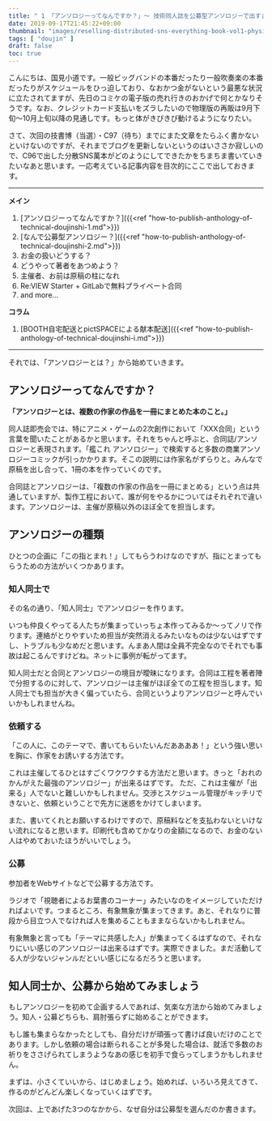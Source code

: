 ```yaml
---
title: " 1 「アンソロジーってなんですか？」～ 技術同人誌を公募型アンソロジーで出すまでにやったこと"
date: 2019-09-17T21:45:22+09:00
thumbnail: "images/reselling-distributed-sns-everything-book-vol1-physical-ver/s_20190812_084428.jpg"
tags: [ "doujin" ]
draft: false
toc: true
---
```


こんにちは、国見小道です。一般ビッグバンドの本番だったり一般吹奏楽の本番だったりがスケジュールをひっ迫しており、なおかつ金がないという最悪な状況に立たされてますが、先日のコミケの電子版の売れ行きのおかげで何とかなりそうです。なお、クレジットカード支払いをズラしたいので物理版の再販は9月下旬～10月上旬以降の見通しです。もっと体がきびきび動けるようになりたい。

さて、次回の技書博（当選）・C97（待ち）までにまた文章をたらふく書かないといけないのですが、それまでブログを更新しないというのはいささか寂しいので、C96で出した分散SNS萬本がどのようにしてできたかをちまちま書いていきたいなあと思います。一応考えている記事内容を目次的にここで出しておきます。

---

**メイン**

1. [アンソロジーってなんですか？]({{<ref "how-to-publish-anthology-of-technical-doujinshi-1.md">}})
2. [なんで公募型アンソロジー？]({{<ref "how-to-publish-anthology-of-technical-doujinshi-2.md">}})
3. お金の扱いどうする？
4. どうやって著者をあつめよう？
5. 主催者、お前は原稿の柱になれ
6. Re:VIEW Starter + GitLabで無料プライベート合同
7. and more...

**コラム**

1. [BOOTH自宅配送とpictSPACEによる献本配送]({{<ref "how-to-publish-anthology-of-technical-doujinshi-i.md">}})

---

それでは、「アンソロジーとは？」から始めていきます。

## アンソロジーってなんですか？

**「アンソロジーとは、複数の作家の作品を一冊にまとめた本のこと。」**

同人誌即売会では、特にアニメ・ゲームの2次創作において「XXX合同」という言葉を聞いたことがあるかと思います。それをちゃんと呼ぶと、合同誌/アンソロジーと表現されます。「艦これ アンソロジー」で検索すると多数の商業アンソロジーコミックが引っかかります。そこの説明には作家名がずらりと。みんなで原稿を出し合って、1冊の本を作っていくのです。

合同誌とアンソロジーは、「複数の作家の作品を一冊にまとめる」という点は共通していますが、製作工程において、誰が何をやるかについてはそれぞれで違います。アンソロジーは、主催が原稿以外のほぼ全てを担当します。

## アンソロジーの種類    
ひとつの企画に「この指とまれ！」してもらうわけなのですが、指にとまってもらうための方法がいくつかあります。
### 知人同士で
その名の通り、「知人同士」でアンソロジーを作ります。

いつも仲良くやってる人たちが集まっていっちょ本作ってみるか〜ってノリで作ります。連絡がとりやすいため担当が突然消えるみたいなものは少ないはずですし、トラブルも少なめだと思います。んまあ人間は全員不完全なのでそれでも事故は起こるんですけどね。ネットに事例が転がってます。

知人同士だと合同とアンソロジーの境目が曖昧になります。合同は工程を著者陣で分担するのに対して、アンソロジーは主催がほぼ全ての工程を担当します。知人同士でも担当が大きく偏っていたら、合同というよりアンソロジーと呼んでいいかもしれませんね。

### 依頼する
「この人に、このテーマで、書いてもらいたいんだああああ！」という強い思いを胸に、作家をお誘いする方法です。

これは主催してるひとはすごくワクワクする方法だと思います。きっと「おれのかんがえた最強のアンソロジー」が出来るはずです。
ただ、これは主催が「出来る」人でないと難しいかもしれません。交渉とスケジュール管理がキッチリできないと、依頼ということで先方に迷惑をかけてしまいます。

また、書いてくれとお願いするわけですので、原稿料などを支払わないといけない流れになると思います。印刷代も含めてかなりの金額になるので、お金のない人はやめておいたほうがいいでしょう。

### 公募
参加者をWebサイトなどで公募する方法です。

ラジオで「視聴者によるお葉書のコーナー」みたいなのをイメージしていただければよいです。つまるところ、有象無象が集まってきます。あと、それなりに普段から目立つ人でなければ人を集めることもままならないかもしれません。

有象無象と言っても「テーマに共感した人」が集まってくるはずなので、それなりにいい感じのアンソロジーは出来るはずです。実際できました。まだ活動してる人が少ないジャンルだといい感じになるだろうと思います。

## 知人同士か、公募から始めてみましょう
もしアンソロジーを初めて企画する人であれば、気楽な方法から始めてみましょう。知人・公募どちらも、肩肘張らずに始めることができます。

もし誰も集まらなかったとしても、自分だけが頑張って書けば良いだけのことであります。しかし依頼の場合は断られることが多発した場合は、就活で多数のお祈りをささげられてしまうようなあの感じを初手で食らってしまうかもしれません。

まずは、小さくていいから、はじめましょう。始めれば、いろいろ見えてきて、作るのがどんどん楽しくなっていくはずです。

次回は、上であげた3つのなかから、なぜ自分は公募型を選んだのか書きます。